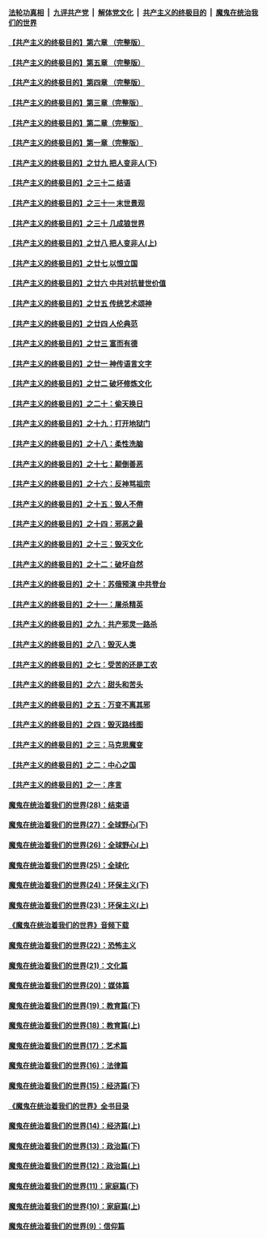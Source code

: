 

####  [法轮功真相](../../../../basic/blob/master/README.md?t=06290202) &nbsp;|&nbsp; [九评共产党](../../../../9ping.md/blob/master/README.md?t=06290202) &nbsp;|&nbsp; [解体党文化](../../../../jtdwh.md/blob/master/README.md?t=06290202)  &nbsp;|&nbsp; [共产主义的终极目的](../../../../gczydzjmd.md/blob/master/README.md?t=06290202) &nbsp;|&nbsp; [魔鬼在统治我们的世界](../../../../mgztzwmdsj.md/blob/master/README.md?t=06290202) 

#### [【共产主义的终极目的】第六章 （完整版）](../pages/nsc422/n11428913.md?t=06290202) 

#### [【共产主义的终极目的】第五章 （完整版）](../pages/nsc422/n11428912.md?t=06290202) 

#### [【共产主义的终极目的】第四章 （完整版）](../pages/nsc422/n11428907.md?t=06290202) 

#### [【共产主义的终极目的】第三章（完整版）](../pages/nsc422/n11428848.md?t=06290202) 

#### [【共产主义的终极目的】第二章（完整版）](../pages/nsc422/n11428831.md?t=06290202) 

#### [【共产主义的终极目的】第一章（完整版）](../pages/nsc422/n11417651.md?t=06290202) 

#### [【共产主义的终极目的】之廿九 把人变非人(下)](../pages/nsc422/n11344140.md?t=06290202) 

#### [【共产主义的终极目的】之三十二 结语](../pages/nsc422/n11360535.md?t=06290202) 

#### [【共产主义的终极目的】之三十一 末世景观](../pages/nsc422/n11351129.md?t=06290202) 

#### [【共产主义的终极目的】之三十 几成狼世界](../pages/nsc422/n11348280.md?t=06290202) 

#### [【共产主义的终极目的】之廿八 把人变非人(上)](../pages/nsc422/n11340492.md?t=06290202) 

#### [【共产主义的终极目的】之廿七 以恨立国](../pages/nsc422/n11336944.md?t=06290202) 

#### [【共产主义的终极目的】之廿六 中共对抗普世价值](../pages/nsc422/n11324785.md?t=06290202) 

#### [【共产主义的终极目的】之廿五 传统艺术颂神](../pages/nsc422/n11296396.md?t=06290202) 

#### [【共产主义的终极目的】之廿四 人伦典范](../pages/nsc422/n11296397.md?t=06290202) 

#### [【共产主义的终极目的】之廿三 富而有德](../pages/nsc422/n11283598.md?t=06290202) 

#### [【共产主义的终极目的】之廿一 神传语言文字](../pages/nsc422/n11263265.md?t=06290202) 

#### [【共产主义的终极目的】之廿二 破坏修炼文化](../pages/nsc422/n11245728.md?t=06290202) 

#### [【共产主义的终极目的】之二十：偷天换日](../pages/nsc422/n11238846.md?t=06290202) 

#### [【共产主义的终极目的】之十九：打开地狱门](../pages/nsc422/n11206376.md?t=06290202) 

#### [【共产主义的终极目的】之十八：柔性洗脑](../pages/nsc422/n11199994.md?t=06290202) 

#### [【共产主义的终极目的】之十七：颠倒善恶](../pages/nsc422/n11179782.md?t=06290202) 

#### [【共产主义的终极目的】之十六：反神骂祖宗](../pages/nsc422/n11166798.md?t=06290202) 

#### [【共产主义的终极目的】之十五：毁人不倦](../pages/nsc422/n11166792.md?t=06290202) 

#### [【共产主义的终极目的】之十四：邪恶之最](../pages/nsc422/n11150249.md?t=06290202) 

#### [【共产主义的终极目的】之十三：毁灭文化](../pages/nsc422/n11135227.md?t=06290202) 

#### [【共产主义的终极目的】之十二：破坏自然](../pages/nsc422/n11135214.md?t=06290202) 

#### [【共产主义的终极目的】之十：苏俄预演 中共登台](../pages/nsc422/n11118424.md?t=06290202) 

#### [【共产主义的终极目的】之十一：屠杀精英](../pages/nsc422/n11118442.md?t=06290202) 

#### [【共产主义的终极目的】之九：共产邪灵一路杀](../pages/nsc422/n11114139.md?t=06290202) 

#### [【共产主义的终极目的】之八：毁灭人类](../pages/nsc422/n11108503.md?t=06290202) 

#### [【共产主义的终极目的】之七：受苦的还是工农](../pages/nsc422/n11101809.md?t=06290202) 

#### [【共产主义的终极目的】之六：甜头和苦头](../pages/nsc422/n11096971.md?t=06290202) 

#### [【共产主义的终极目的】之五：万变不离其邪](../pages/nsc422/n11091285.md?t=06290202) 

#### [【共产主义的终极目的】之四：毁灭路线图](../pages/nsc422/n11086284.md?t=06290202) 

#### [【共产主义的终极目的】之三：马克思魔变](../pages/nsc422/n11061941.md?t=06290202) 

#### [【共产主义的终极目的】之二：中心之国](../pages/nsc422/n11047728.md?t=06290202) 

#### [【共产主义的终极目的】之一：序言](../pages/nsc422/n11086077.md?t=06290202) 

#### [魔鬼在统治着我们的世界(28)：结束语](../pages/nsc422/n10936246.md?t=06290202) 

#### [魔鬼在统治着我们的世界(27)：全球野心(下)](../pages/nsc422/n10928319.md?t=06290202) 

#### [魔鬼在统治着我们的世界(26)：全球野心(上)](../pages/nsc422/n10900318.md?t=06290202) 

#### [魔鬼在统治着我们的世界(25)：全球化](../pages/nsc422/n10788205.md?t=06290202) 

#### [魔鬼在统治着我们的世界(24)：环保主义(下)](../pages/nsc422/n10695307.md?t=06290202) 

#### [魔鬼在统治着我们的世界(23)：环保主义(上)](../pages/nsc422/n10688613.md?t=06290202) 

#### [《魔鬼在统治着我们的世界》音频下载](../pages/nsc422/n10635553.md?t=06290202) 

#### [魔鬼在统治着我们的世界(22)：恐怖主义](../pages/nsc422/n10614727.md?t=06290202) 

#### [魔鬼在统治着我们的世界(21)：文化篇](../pages/nsc422/n10597706.md?t=06290202) 

#### [魔鬼在统治着我们的世界(20)：媒体篇](../pages/nsc422/n10586579.md?t=06290202) 

#### [魔鬼在统治着我们的世界(19)：教育篇(下)](../pages/nsc422/n10564808.md?t=06290202) 

#### [魔鬼在统治着我们的世界(18)：教育篇(上)](../pages/nsc422/n10526970.md?t=06290202) 

#### [魔鬼在统治着我们的世界(17)：艺术篇](../pages/nsc422/n10499093.md?t=06290202) 

#### [魔鬼在统治着我们的世界(16)：法律篇](../pages/nsc422/n10485969.md?t=06290202) 

#### [魔鬼在统治着我们的世界(15)：经济篇(下)](../pages/nsc422/n10469975.md?t=06290202) 

#### [《魔鬼在统治着我们的世界》全书目录](../pages/nsc422/n10464261.md?t=06290202) 

#### [魔鬼在统治着我们的世界(14)：经济篇(上)](../pages/nsc422/n10457370.md?t=06290202) 

#### [魔鬼在统治着我们的世界(13)：政治篇(下)](../pages/nsc422/n10448270.md?t=06290202) 

#### [魔鬼在统治着我们的世界(12)：政治篇(上)](../pages/nsc422/n10444576.md?t=06290202) 

#### [魔鬼在统治着我们的世界(11)：家庭篇(下)](../pages/nsc422/n10440961.md?t=06290202) 

#### [魔鬼在统治着我们的世界(10)：家庭篇(上)](../pages/nsc422/n10435448.md?t=06290202) 

#### [魔鬼在统治着我们的世界(9)：信仰篇](../pages/nsc422/n10432159.md?t=06290202) 

